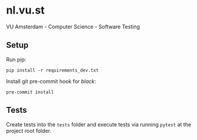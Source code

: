 # nl.vu.st
VU Amsterdam - Computer Science - Software Testing

## Setup

Run pip:

```pip install -r requirements_dev.txt```

Install git pre-commit hook for *black*:

```pre-commit install```

## Tests

Create tests into the ```tests``` folder and execute tests via running ```pytest``` at the project root folder.
